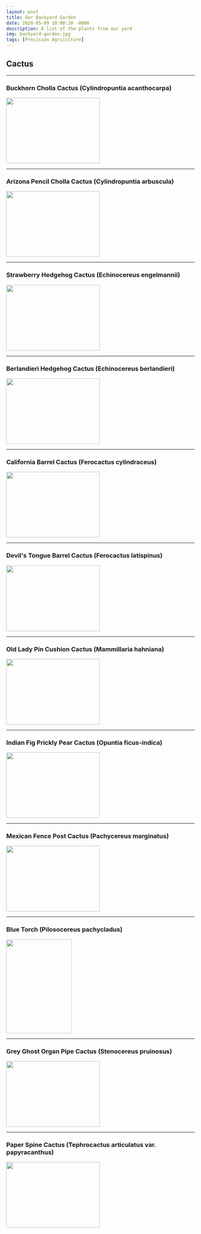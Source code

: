 ```yaml
---
layout: post
title: Our Backyard Garden
date: 2020-05-09 10:00:20 -0800
description: A list of the plants from our yard
img: backyard-garden.jpg
tags: [Precision Agriculture]
---
```


## Cactus
---

### Buckhorn Cholla Cactus (Cylindropuntia acanthocarpa)
<img src='{{site.baseurl}}/assets/img/cactus-buckhorn-cholla.jpg' width="250px" height="175px">

---

### Arizona Pencil Cholla Cactus (Cylindropuntia arbuscula)
<img src='{{site.baseurl}}/assets/img/cactus-arizona-pencil-cholla.jpg' width="250px" height="175px">

---

### Strawberry Hedgehog Cactus (Echinocereus engelmannii)
<img src='{{site.baseurl}}/assets/img/cactus-strawberry-hedgehog.jpg' width="250px" height="175px">

---

### Berlandieri Hedgehog Cactus (Echinocereus berlandieri)

<img src='{{site.baseurl}}/assets/img/cactus-berlandieri-hedgehog.jpg' width="250px" height="175px">


---

### California Barrel Cactus (Ferocactus cylindraceus)

<img src='{{site.baseurl}}/assets/img/cactus-california-barrel.jpg' width="250px" height="175px">

---

### Devil's Tongue Barrel Cactus (Ferocactus latispinus)
<img src='{{site.baseurl}}/assets/img/cactus-devils-tongue.jpg' width="250px" height="175px">


---

### Old Lady Pin Cushion Cactus (Mammillaria hahniana)

<img src='{{site.baseurl}}/assets/img/cactus-old-lady-pincushion.jpg' width="250px" height="175px">

---

### Indian Fig Prickly Pear Cactus (Opuntia ficus-indica)

<img src='{{site.baseurl}}/assets/img/cactus-indian-fig.jpg' width="250px" height="175px">


---

### Mexican Fence Post Cactus (Pachycereus marginatus)


<img src='{{site.baseurl}}/assets/img/cactus-mexican-fence-post.jpg' width="250px" height="175px">

---

### Blue Torch (Pilosocereus pachycladus)


<img src='{{site.baseurl}}/assets/img/cactus-blue-torch.jpg' width="175px" height="250px">

---

### Grey Ghost Organ Pipe Cactus (Stenocereus pruinosus)


<img src='{{site.baseurl}}/assets/img/cactus-grey-ghost-organ-pipe.jpg' width="250px" height="175px">

---

### Paper Spine Cactus (Tephrocactus articulatus var. papyracanthus)


<img src='{{site.baseurl}}/assets/img/cactus-paper-spine.jpg' width="250px" height="175px">